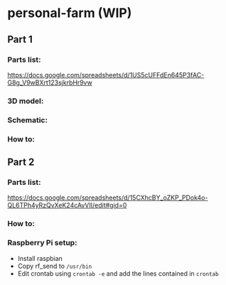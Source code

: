 # personal-farm (WIP)

## Part 1

### Parts list:

https://docs.google.com/spreadsheets/d/1US5cUFFdEn645P3fAC-G8g_V9wBXrt123sjkrbHr9vw

### 3D model:

### Schematic:

### How to:

## Part 2

### Parts list:

https://docs.google.com/spreadsheets/d/15CXhcBY_oZKP_PDok4o-QL6TPh4yRzQvXeK24cAvVII/edit#gid=0

### How to:

### Raspberry Pi setup:

- Install raspbian
- Copy rf_send to `/usr/bin`
- Edit crontab using `crontab -e` and add the lines contained in `crontab`
